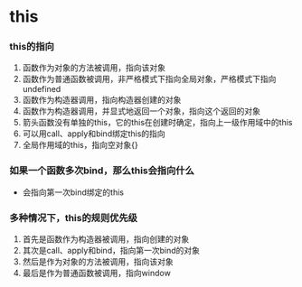 # this

### this的指向
1.  函数作为对象的方法被调用，指向该对象
2.  函数作为普通函数被调用，非严格模式下指向全局对象，严格模式下指向undefined
3.  函数作为构造器调用，指向构造器创建的对象
4.  函数作为构造器调用，并显式地返回一个对象，指向这个返回的对象
5.  箭头函数没有单独的this，它的this在创建时确定，指向上一级作用域中的this
6.  可以用call、apply和bind绑定this的指向
7.  全局作用域的this，指向空对象{}

### 如果一个函数多次bind，那么this会指向什么
- 会指向第一次bind绑定的this

### 多种情况下，this的规则优先级
1.  首先是函数作为构造器被调用，指向创建的对象
2.  其次是call、apply和bind，指向第一次bind的对象
3.  然后是作为对象的方法被调用，指向该对象
4.  最后是作为普通函数被调用，指向window

### 
